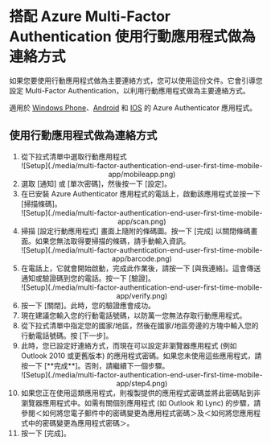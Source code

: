 <properties 
	pageTitle="搭配 Azure MFA 使用行動應用程式做為連絡方式" 
	description="此頁面會顯示使用者如何使用行動應用程式做為 Azure MFA 的主要連絡方式。" 
	services="multi-factor-authentication" 
	documentationCenter="" 
	authors="billmath" 
	manager="terrylan" 
	editor="bryanla"/>

<tags 
	ms.service="multi-factor-authentication" 
	ms.workload="identity" 
	ms.tgt_pltfrm="na" 
	ms.devlang="na" 
	ms.topic="article" 
	ms.date="06/30/2015" 
	ms.author="billmath"/>

# 搭配 Azure Multi-Factor Authentication 使用行動應用程式做為連絡方式

如果您要使用行動應用程式做為主要連絡方式，您可以使用這份文件。它會引導您設定 Multi-Factor Authentication，以利用行動應用程式做為主要連絡方式。

適用於 [Windows Phone](http://www.windowsphone.com/zh-tw/store/app/azure-authenticator/03a5b2bf-6066-418f-b569-e8aecbc06e50)、[Android](https://play.google.com/store/apps/details?id=com.azure.authenticator) 和 [IOS](https://itunes.apple.com/us/app/azure-authenticator/id983156458) 的 Azure Authenticator 應用程式。

## 使用行動應用程式做為連絡方式
<ol>
<li>從下拉式清單中選取行動應用程式</li>

<center>![Setup](./media/multi-factor-authentication-end-user-first-time-mobile-app/mobileapp.png)</center>

<li>選取 [通知] 或 [單次密碼]，然後按一下 [設定]。</li>
<li>在已安裝 Azure Authenticator 應用程式的電話上，啟動該應用程式並按一下 [掃描條碼]。</li>


<center>![Setup](./media/multi-factor-authentication-end-user-first-time-mobile-app/scan.png)</center>


<li>掃描 [設定行動應用程式] 畫面上隨附的條碼圖。按一下 [完成] 以關閉條碼畫面。如果您無法取得要掃描的條碼，請手動輸入資訊。</li>

<center>![Setup](./media/multi-factor-authentication-end-user-first-time-mobile-app/barcode.png)</center>

<li>在電話上，它就會開始啟動，完成此作業後，請按一下 [與我連絡]。這會傳送通知或驗證碼到您的電話。按一下 [驗證]。</li>

<center>![Setup](./media/multi-factor-authentication-end-user-first-time-mobile-app/verify.png)</center>

<li>按一下 [關閉]。此時，您的驗證應會成功。</li>
<li>現在建議您輸入您的行動電話號碼，以防萬一您無法存取行動應用程式。<li>從下拉式清單中指定您的國家/地區，然後在國家/地區旁邊的方塊中輸入您的行動電話號碼。按 [下一步]。</li> <li>此時，您已設定好連絡方式，而現在可以設定非瀏覽器應用程式 (例如 Outlook 2010 或更舊版本) 的應用程式密碼。如果您未使用這些應用程式，請按一下 [**完成**]。否則，請繼續下一個步驟。</li>

<center>![Setup](./media/multi-factor-authentication-end-user-first-time-mobile-app/step4.png)</center>

<li>如果您正在使用這類應用程式，則複製提供的應用程式密碼並將此密碼貼到非瀏覽器應用程式中。如需有關個別應用程式 (如 Outlook 和 Lync) 的步驟，請參閱＜如何將您電子郵件中的密碼變更為應用程式密碼＞及＜如何將您應用程式中的密碼變更為應用程式密碼＞。</li>
<li>按一下 [完成]。</li>

<!---HONumber=July15_HO2-->